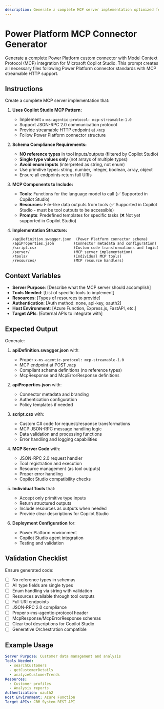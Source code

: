 ```yaml
---
description: Generate a complete MCP server implementation optimized for Copilot Studio integration with proper schema constraints and streamable HTTP support
---
```


# Power Platform MCP Connector Generator

Generate a complete Power Platform custom connector with Model Context Protocol (MCP) integration for Microsoft Copilot Studio. This prompt creates all necessary files following Power Platform connector standards with MCP streamable HTTP support.

## Instructions

Create a complete MCP server implementation that:

1. **Uses Copilot Studio MCP Pattern:**
   - Implement `x-ms-agentic-protocol: mcp-streamable-1.0`
   - Support JSON-RPC 2.0 communication protocol
   - Provide streamable HTTP endpoint at `/mcp`
   - Follow Power Platform connector structure

2. **Schema Compliance Requirements:**
   - **NO reference types** in tool inputs/outputs (filtered by Copilot Studio)
   - **Single type values only** (not arrays of multiple types)
   - **Avoid enum inputs** (interpreted as string, not enum)
   - Use primitive types: string, number, integer, boolean, array, object
   - Ensure all endpoints return full URIs

3. **MCP Components to Include:**
   - **Tools**: Functions for the language model to call (✅ Supported in Copilot Studio)
   - **Resources**: File-like data outputs from tools (✅ Supported in Copilot Studio - must be tool outputs to be accessible)
   - **Prompts**: Predefined templates for specific tasks (❌ Not yet supported in Copilot Studio)

4. **Implementation Structure:**
   ```
   /apiDefinition.swagger.json  (Power Platform connector schema)
   /apiProperties.json         (Connector metadata and configuration)
   /script.csx                 (Custom code transformations and logic)
   /server/                    (MCP server implementation)
   /tools/                     (Individual MCP tools)
   /resources/                 (MCP resource handlers)
   ```

## Context Variables

- **Server Purpose**: [Describe what the MCP server should accomplish]
- **Tools Needed**: [List of specific tools to implement]  
- **Resources**: [Types of resources to provide]
- **Authentication**: [Auth method: none, api-key, oauth2]
- **Host Environment**: [Azure Function, Express.js, FastAPI, etc.]
- **Target APIs**: [External APIs to integrate with]

## Expected Output

Generate:

1. **apiDefinition.swagger.json** with:
   - Proper `x-ms-agentic-protocol: mcp-streamable-1.0`
   - MCP endpoint at POST `/mcp`
   - Compliant schema definitions (no reference types)
   - McpResponse and McpErrorResponse definitions

2. **apiProperties.json** with:
   - Connector metadata and branding
   - Authentication configuration
   - Policy templates if needed

3. **script.csx** with:
   - Custom C# code for request/response transformations
   - MCP JSON-RPC message handling logic
   - Data validation and processing functions
   - Error handling and logging capabilities

4. **MCP Server Code** with:
   - JSON-RPC 2.0 request handler
   - Tool registration and execution
   - Resource management (as tool outputs)
   - Proper error handling
   - Copilot Studio compatibility checks

5. **Individual Tools** that:
   - Accept only primitive type inputs
   - Return structured outputs
   - Include resources as outputs when needed
   - Provide clear descriptions for Copilot Studio

6. **Deployment Configuration** for:
   - Power Platform environment
   - Copilot Studio agent integration
   - Testing and validation

## Validation Checklist

Ensure generated code:
- [ ] No reference types in schemas
- [ ] All type fields are single types
- [ ] Enum handling via string with validation
- [ ] Resources available through tool outputs
- [ ] Full URI endpoints
- [ ] JSON-RPC 2.0 compliance
- [ ] Proper x-ms-agentic-protocol header
- [ ] McpResponse/McpErrorResponse schemas
- [ ] Clear tool descriptions for Copilot Studio
- [ ] Generative Orchestration compatible

## Example Usage

```yaml
Server Purpose: Customer data management and analysis
Tools Needed: 
  - searchCustomers
  - getCustomerDetails
  - analyzeCustomerTrends
Resources:
  - Customer profiles
  - Analysis reports
Authentication: oauth2
Host Environment: Azure Function
Target APIs: CRM System REST API
```